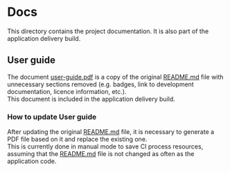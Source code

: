 # Docs

This directory contains the project documentation. It is also part of the application delivery build.

## User guide

The document [user-guide.pdf](user-guide.pdf) is a copy of the original [README.md](../README.md) file 
with unnecessary sections removed (e.g. badges, link to development documentation, licence information, etc.).<br>
This document is included in the application delivery build.

### How to update User guide

After updating the original [README.md](../README.md) file,
it is necessary to generate a PDF file based on it  and replace the existing one.<br>
This is currently done in manual mode to save CI process resources,
assuming that the [README.md](../README.md) file is not changed as often as the application code.